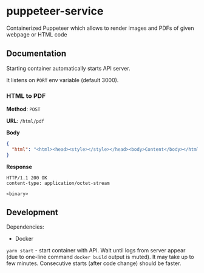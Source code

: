 # puppeteer-service

Containerized Puppeteer which allows to render images and PDFs of given webpage or HTML code

## Documentation

Starting container automatically starts API server.

It listens on `PORT` env variable (default 3000).

### HTML to PDF

**Method**: `POST`

**URL**: `/html/pdf`

**Body**

```json
{
  "html": "<html><head><style></style></head><body>Content</body></html>"
}
```

**Response**

```
HTTP/1.1 200 OK
content-type: application/octet-stream

<binary>
```

## Development

Dependencies:
- Docker

`yarn start` - start container with API. Wait until logs from server appear (due to one-line command `docker build` output is muted). It may take up to few minutes. Consecutive starts (after code change) should be faster.
